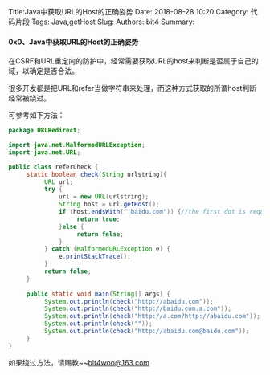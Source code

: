 Title:Java中获取URL的Host的正确姿势
Date: 2018-08-28 10:20
Category: 代码片段
Tags: Java,getHost
Slug: 
Authors: bit4
Summary: 

#### 0x0、Java中获取URL的Host的正确姿势

在CSRF和URL重定向的防护中，经常需要获取URL的host来判断是否属于自己的域，以确定是否合法。

很多开发都是把URL和refer当做字符串来处理，而这种方式获取的所谓host判断经常被绕过。

可参考如下方法：

```java
package URLRedirect;

import java.net.MalformedURLException;
import java.net.URL;

public class referCheck {
     static boolean check(String urlstring){
          URL url;
          try {
              url = new URL(urlstring);
              String host = url.getHost();
              if (host.endsWith(".baidu.com")) {//the first dot is required!!!
                   return true;
              }else {
                   return false;
              }
          } catch (MalformedURLException e) {
              e.printStackTrace();
          }
          return false;
     }
     
     public static void main(String[] args) {
          System.out.println(check("http://abaidu.com"));
          System.out.println(check("http://baidu.com.a.com"));
          System.out.println(check("http://a.com?http://abaidu.com"));
          System.out.println(check(""));
          System.out.println(check("http://abaidu.com@baidu.com"));
     }
}
```

如果绕过方法，请赐教~~bit4woo@163.com
